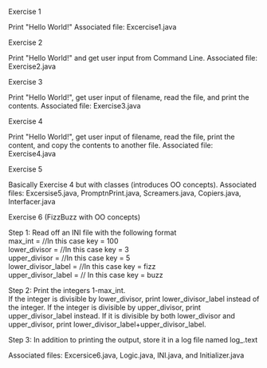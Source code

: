Exercise 1

Print "Hello World!" 
Associated file: Excercise1.java

Exercise 2

Print "Hello World!" and get user input from Command Line. 
Associated file: Exercise2.java

Exercise 3

Print "Hello World!", get user input of filename, read the file, and print the contents. 
Associated file: Exercise3.java

Exercise 4

Print "Hello World!", get user input of filename, read the file, print the content, and copy the contents to another file.
Associated file: Exercise4.java

Exercise 5

Basically Exercise 4 but with classes (introduces OO concepts). 
Associated files: Excersise5.java, PromptnPrint.java, Screamers.java, Copiers.java, Interfacer.java


Exercise 6 (FizzBuzz with OO concepts)

Step 1: Read off an INI file with the following format <br />
   max_int = //In this case key = 100 <br />
   lower_divisor = //In this case key = 3 <br />
   upper_divisor = //In this case key = 5 <br />
   lower_divisor_label = //In this case key = fizz <br />
   upper_divisor_label = // In this case key = buzz <br />

Step 2: Print the integers 1-max_int.  
If the integer is divisible by lower_divisor, print lower_divisor_label instead of the integer. 
If the integer is divisible by upper_divisor, print upper_divisor_label instead. 
If it is divisible by both lower_divisor and upper_divisor, print lower_divisor_label+upper_divisor_label.

Step 3: In addition to printing the output, store it in a log file named log_.text

Associated files: Excersice6.java, Logic.java, INI.java, and Initializer.java
